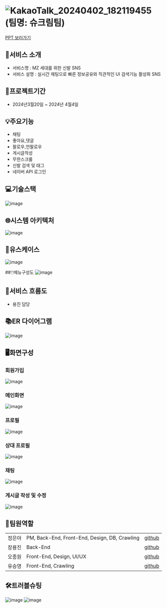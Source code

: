 # ![KakaoTalk_20240402_182119455](https://github.com/2023-SMHRD-KDT-AI-16/Shoekream/assets/157657703/b77a1bfd-a43d-4518-bfc7-b2b4f60024c5) <br>(팀명: 슈크림팀)
<a href="https://www.miricanvas.com/v/131r577">PPT 보러가기</a>
## 🌟서비스 소개
- 서비스명 : MZ 세대를 위한 신발 SNS  
- 서비스 설명 : 실시간 채팅으로 빠른 정보공유와 직관적인 UI 검색기능 활성화 SNS 

## 📅프로젝트기간
- 2024년3월20일 ~ 2024년 4월4일 

## 💡주요기능
-  채팅
-  좋아요,댓글
-  팔로우,언팔로우
-  게시글작성
-  무한스크롤
-  신발 검색 및 태그
-  네이버 API 로그인
## 💻기술스택
![image](https://github.com/2023-SMHRD-KDT-AI-16/Shoekream/assets/157657703/fbb90356-2a0a-4776-b2ec-382f11a39143)


## 🌐시스템 아키텍처
![image](https://github.com/2023-SMHRD-KDT-AI-16/Shoekream/assets/157657703/e9fe1fbb-5812-4504-a88b-f52a15723d82)


## 📝유스케이스

![image](https://github.com/2023-SMHRD-KDT-AI-16/Shoekream/assets/157584487/779cc078-770e-4a8d-8179-9c1ec0e09493)


##🖱️메뉴구성도
![image](https://github.com/2023-SMHRD-KDT-AI-16/Shoekream/assets/157657712/61f67009-e886-4153-9b31-e58d9dfe978c)


## 🔄서비스 흐름도
- 용진 담당



## 📚ER 다이어그램
![image](https://github.com/2023-SMHRD-KDT-AI-16/Shoekream/assets/157657703/6aa42cbd-d531-4873-9c39-3ad2c4bdf11b)



## 🖥️화면구성

### 회원가입 
 ![image](https://github.com/2023-SMHRD-KDT-AI-16/Shoekream/assets/157657703/74778783-0c49-4501-a880-13dbaff6ccba)
 
### 메인화면
![image](https://github.com/2023-SMHRD-KDT-AI-16/Shoekream/assets/157657703/ed7048b0-4b56-4a09-89ec-ddd2e184462e)

### 프로필 
![image](https://github.com/2023-SMHRD-KDT-AI-16/Shoekream/assets/157657703/662f7564-2a12-4e97-866c-15d02e9502ec)

### 상대 프로필
![image](https://github.com/2023-SMHRD-KDT-AI-16/Shoekream/assets/157657703/40645937-d156-4852-9b9d-679b2aad3979)

### 채팅
![image](https://github.com/2023-SMHRD-KDT-AI-16/Shoekream/assets/157657703/dcaeb387-bf29-49e1-9f38-c14686490e31)

### 게시글 작성 및 수정 
![image](https://github.com/2023-SMHRD-KDT-AI-16/Shoekream/assets/157657703/f88059c0-b05e-43ae-a831-3ef77c000f07)



## 👥팀원역할
<table>
    <tr>
        <td>정은아</td>
        <td>PM, Back-End, Front-End, Design, DB, Crawling</td>
       <td align="center"><a href="https://github.com/JeongEun-A" target="_blank">github</a></td>
    </tr>
     <tr>
        <td>장용진</td>
        <td>Back-End </td>
         <td align="center"><a href="https://github.com/SaveJobs" target="_blank">github</a></td>
    </tr> 
     <tr>
        <td>오종원</td>
        <td>Front-End, Design, UI/UX</td>
      <td align="center"><a href="https://github.com/jong-won-oh" target="_blank">github</a></td>
    </tr>
    <tr>
        <td>유승영</td>
        <td>Front-End, Crawling </td>
       <td align="center"><a href="https://github.com/tmddud2024" target="_blank">github</a></td>
    </tr>
</table>

## 🛠️트러블슈팅

![image](https://github.com/2023-SMHRD-KDT-AI-16/Shoekream/assets/157657703/5ca02c88-c98d-41e7-b330-d8df5683a437)
![image](https://github.com/2023-SMHRD-KDT-AI-16/Shoekream/assets/157657703/0ecb92b7-cb5b-4277-ae55-5d2920066c92)




